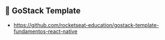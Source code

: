 ## 📌 GoStack Template
- https://github.com/rocketseat-education/gostack-template-fundamentos-react-native
